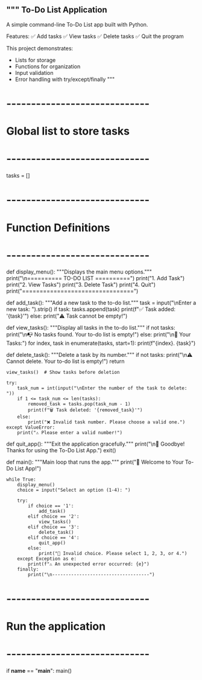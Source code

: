 """
To-Do List Application
----------------------
A simple command-line To-Do List app built with Python.

Features:
✅ Add tasks
✅ View tasks
✅ Delete tasks
✅ Quit the program

This project demonstrates:
- Lists for storage
- Functions for organization
- Input validation
- Error handling with try/except/finally
"""

# -----------------------------
# Global list to store tasks
# -----------------------------
tasks = []


# -----------------------------
# Function Definitions
# -----------------------------
def display_menu():
    """Displays the main menu options."""
    print("\n========== TO-DO LIST ==========")
    print("1. Add Task")
    print("2. View Tasks")
    print("3. Delete Task")
    print("4. Quit")
    print("================================")


def add_task():
    """Add a new task to the to-do list."""
    task = input("\nEnter a new task: ").strip()
    if task:
        tasks.append(task)
        print(f"✅ Task added: '{task}'")
    else:
        print("⚠️ Task cannot be empty!")


def view_tasks():
    """Display all tasks in the to-do list."""
    if not tasks:
        print("\n📭 No tasks found. Your to-do list is empty!")
    else:
        print("\n📝 Your Tasks:")
        for index, task in enumerate(tasks, start=1):
            print(f"{index}. {task}")


def delete_task():
    """Delete a task by its number."""
    if not tasks:
        print("\n⚠️ Cannot delete. Your to-do list is empty!")
        return

    view_tasks()  # Show tasks before deletion

    try:
        task_num = int(input("\nEnter the number of the task to delete: "))
        if 1 <= task_num <= len(tasks):
            removed_task = tasks.pop(task_num - 1)
            print(f"🗑 Task deleted: '{removed_task}'")
        else:
            print("❌ Invalid task number. Please choose a valid one.")
    except ValueError:
        print("⚠️ Please enter a valid number!")


def quit_app():
    """Exit the application gracefully."""
    print("\n👋 Goodbye! Thanks for using the To-Do List App.")
    exit()


def main():
    """Main loop that runs the app."""
    print("🎯 Welcome to Your To-Do List App!")

    while True:
        display_menu()
        choice = input("Select an option (1-4): ")

        try:
            if choice == '1':
                add_task()
            elif choice == '2':
                view_tasks()
            elif choice == '3':
                delete_task()
            elif choice == '4':
                quit_app()
            else:
                print("🚫 Invalid choice. Please select 1, 2, 3, or 4.")
        except Exception as e:
            print(f"⚠️ An unexpected error occurred: {e}")
        finally:
            print("\n------------------------------------")


# -----------------------------
# Run the application
# -----------------------------
if __name__ == "__main__":
    main()
